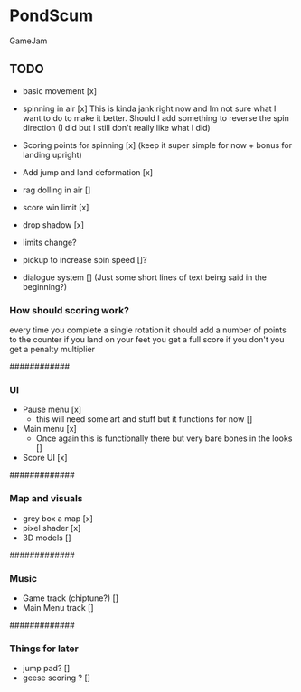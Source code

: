 # PondScum
 GameJam

## TODO
- basic movement [x]
- spinning in air [x]
       This is kinda jank right now and Im not sure what I want to do to make it better. Should I add something to reverse the spin direction (I did but I still don't really like what I did)
- Scoring points for spinning [x] (keep it super simple for now + bonus for landing upright)
- Add jump and land deformation [x]
- rag dolling in air []

- score win limit [x]
- drop shadow [x]
- limits change?
- pickup to increase spin speed []?
- dialogue system [] (Just some short lines of text being said in the beginning?)

### How should scoring work?
every time you complete a single rotation it should add a number of points to the counter
if you land on your feet you get a full score
if you don't you get a penalty multiplier

############
### UI
 - Pause menu [x]
     - this will need some art and stuff but it functions for now []
 - Main menu [x]
      - Once again this is functionally there but very bare bones in the looks []
 - Score UI [x]
 
#############
### Map and visuals
- grey box a map [x]
- pixel shader [x]
- 3D models []

#############
### Music
- Game track (chiptune?) []
- Main Menu track []

#############
### Things for later
- jump pad? []
- geese scoring ? []

